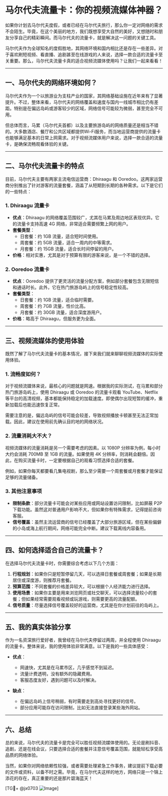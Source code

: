 # 马尔代夫流量卡：你的视频流媒体神器？

如果你计划去马尔代夫度假，或者已经在马尔代夫旅行，那么你一定对网络的需求不会陌生。毕竟，在这个美丽的地方，我们既想享受大自然的美好，又想随时和朋友分享自己的精彩瞬间。而马尔代夫的流量卡，就是解决这一问题的关键工具。

马尔代夫作为全球知名的度假胜地，其网络环境和国内相比还是存在一些差异。对于喜欢刷短视频、看直播、追剧甚至在线游戏的人来说，选择一款合适的流量卡至关重要。那么，马尔代夫流量卡真的适合视频流媒体使用吗？让我们一起来看看！

---

## 一、马尔代夫的网络环境如何？

马尔代夫作为一个以旅游业为支柱产业的国家，其网络基础设施在近年来有了显著提升。不过，整体来看，马尔代夫的网络覆盖和速度与国内一线城市相比仍有差距。特别是在偏远岛屿或游客较少的区域，网络信号可能较为微弱，甚至完全不可用。

但总体而言，马累（马尔代夫首都）以及主要旅游岛屿的网络质量还是相当不错的。大多数酒店、餐厅和公共区域都提供Wi-Fi服务，而当地运营商提供的流量卡也能够满足基本的日常上网需求。对于视频流媒体用户来说，选择一款合适的流量卡，是确保流畅观看体验的关键。

---

## 二、马尔代夫流量卡的特点

目前，马尔代夫主要有两家主流电信运营商：Dhiraagu 和 Ooredoo。这两家运营商分别推出了针对游客的流量套餐，涵盖了从短期到长期的各种需求。以下是它们的一些特点：

### 1. **Dhiraagu 流量卡**
- **优点**：Dhiraagu 的网络覆盖范围较广，尤其在马累及周边地区表现优异。它的流量卡支持高速 4G 网络，非常适合需要频繁上网的用户。
- **套餐类型**：
  - 日套餐：约 1GB 流量，适合短时间使用。
  - 周套餐：约 5GB 流量，适合一周内的中等需求。
  - 月套餐：约 15GB 流量，适合长时间停留的用户。
- **价格**：相对实惠，尤其是对于预算有限的游客来说，是一个不错的选择。

### 2. **Ooredoo 流量卡**
- **优点**：Ooredoo 提供了更灵活的流量分配方案，例如部分套餐包含无限短信和通话时长。此外，它在热门旅游岛屿上的信号稳定性较高。
- **套餐类型**：
  - 日套餐：约 1GB 流量，适合临时需要。
  - 周套餐：约 7GB 流量，性价比高。
  - 月套餐：约 30GB 流量，适合深度游用户。
- **价格**：略高于 Dhiraagu，但服务更为全面。

---

## 三、视频流媒体的使用体验

既然了解了马尔代夫流量卡的基本情况，接下来我们就来聊聊视频流媒体的实际使用体验。

### 1. **流畅度如何？**
对于视频流媒体来说，最核心的问题就是网速。根据我的实际测试，在马累和部分热门旅游岛屿上，使用 Dhiraagu 或 Ooredoo 的流量卡观看 YouTube、Netflix 等平台的高清视频，基本都能保持稳定的加载速度。即使偶尔出现短暂的缓冲，重新加载后也能迅速恢复正常。

需要注意的是，偏远岛屿的信号可能会较差，导致视频播放卡顿甚至无法正常加载。因此，建议在使用前先确认目的地的网络状况。

### 2. **流量消耗大不大？**
视频流媒体的流量消耗是另一个需要考虑的因素。以 1080P 分辨率为例，每小时大约会消耗 700MB 至 1GB 的流量。如果使用 4K 分辨率，则消耗会翻倍。因此，在购买流量卡时，一定要根据自己的观看习惯选择合适的套餐。

例如，如果你每天都要看几集电视剧，那么至少需要一个周套餐或月套餐才能保证足够的流量储备。

### 3. **其他注意事项**
- **限制条款**：部分流量卡可能会对某些应用或网站设置访问限制，比如屏蔽 P2P 下载功能。虽然这对普通用户影响不大，但如果你有特殊需求，记得提前咨询客服。
- **信号覆盖**：虽然主流运营商的信号已经覆盖了大部分旅游区域，但在某些偏僻的小岛或海上航行期间，网络可能完全中断。建议下载离线内容备用。

---

## 四、如何选择适合自己的流量卡？

在选择马尔代夫流量卡时，你需要综合考虑以下几个方面：

1. **行程规划**：如果你只是短暂停留几天，可以选择日套餐或周套餐；如果是长期居住或深度游，则推荐月套餐。
2. **预算范围**：不同套餐的价格差异较大，可以根据个人经济能力进行选择。
3. **使用场景**：如果你主要是用来浏览网页或社交聊天，可以选择流量较小的套餐；但如果经常需要观看视频或玩游戏，则需要更高的流量配额。
4. **信号质量**：尽量选择信号覆盖较好的运营商，尤其是在你计划前往的岛屿上。

---

## 五、我的真实体验分享

作为一名资深旅行爱好者，我曾经在马尔代夫停留过两周，并全程使用 Dhiraagu 的流量卡。整体来说，我的使用体验非常满意。以下是我的一些具体感受：

- **优点**：
  - 网速快，尤其是在马累市区，几乎感觉不到延迟。
  - 流量计费透明，没有额外的隐藏费用。
  - 客服态度友好，遇到问题可以及时解决。

- **缺点**：
  - 在偏远岛屿上信号稍弱，有时需要走到高处寻找更好的信号。
  - 部分应用可能存在访问限制，比如无法直接登录某些海外网站。

---

## 六、总结

总的来说，马尔代夫的流量卡是完全可以胜任视频流媒体使用的。无论是刷抖音、追剧，还是在线会议，只要选择合适的套餐并注意信号覆盖范围，就能轻松享受高品质的网络体验。

当然，如果你对网络依赖性较强，或者需要处理紧急工作事务，建议提前下载必要的文件或资料，以备不时之需。毕竟，在马尔代夫这样的地方，网络只是一个锦上添花的存在，真正重要的还是那片碧海蓝天！

[TG💪+ @jx0703 ![Image](https://github.com/user-attachments/assets/dbca1d08-cadb-493c-b0ec-ad6f7a83f270)]